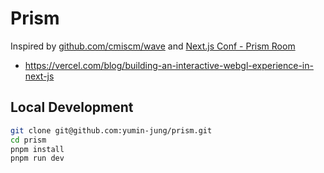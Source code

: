 # Prism
Inspired by [github.com/cmiscm/wave](https://github.com/cmiscm/wave) and [Next.js Conf - Prism Room](https://nextjs.org/conf)

- https://vercel.com/blog/building-an-interactive-webgl-experience-in-next-js

## Local Development

```bash
git clone git@github.com:yumin-jung/prism.git
cd prism
pnpm install
pnpm run dev
```